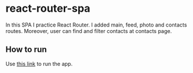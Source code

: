 # react-router-spa

In this SPA I practice React Router. I added main, feed, photo and contacts routes. Moreover, user can find and filter contacts at contacts page.

## How to run

Use [this link](https://margaretkulinich.github.io/contacts) to run the app.
